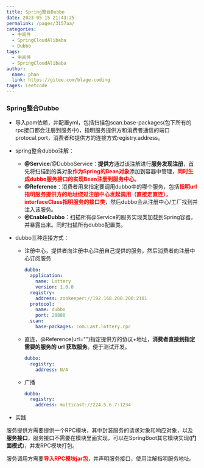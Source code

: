 ```yaml
---
title: Spring整合Dubbo
date: 2023-05-15 21:43:25
permalink: /pages/3157aa/
categories: 
  - 中间件
  - SpringCloudAlibaba
  - Dubbo
tags: 
  - 中间件
  - SpringCloudAlibaba
author: 
  name: phan
  link: https://gitee.com/blage-coding
tages: Leetcode
---
```

### Spring整合Dubbo

- 导入pom依赖，并配置yml，包括扫描包scan.base-packages(包下所有的rpc接口都会注册到服务中)，指明服务提供方和消费者通信的端口protocal.port，消费者和提供方的连接方式registry.address。

- spring整合dubbo注解：

  - **@Service**/@DubboService：**提供方**通过该注解进行**服务发现注册**，首先将扫描到的类对象<font color="red">**作为Spring的Bean对象**</font>添加到容器中管理，<font color="red">**同时生成dubbo服务接口的实现Bean注册到服务中心**</font>。
  - **@Reference**：消费者用来指定要调用dubbo中的哪个服务，包括<font color='red'>**指明url指明服务提供方的地址绕过注册中心发起调用（直接走直连），interfaceClass指明服务的接口类**</font>，然后dubbo会从注册中心/工厂找到并注入该服务。
  - **@EnableDubbo**：扫描所有@Service的服务实现类加载到Spring容器，并暴露出来。同时扫描所有dubbo配置类。

- dubbo三种连接方式：

  - 注册中心，提供者向注册中心注册自己提供的服务，然后消费者向注册中心订阅服务

    ```yml
    dubbo:
      application:
        name: Lottery
        version: 1.0.0
      registry:
        address: zookeeper://192.168.200.200:2181
      protocol:
        name: dubbo
        port: 20880
      scan:
        base-packages: com.Last.lottery.rpc
    ```

  - 直连，@Reference(url="")指定提供方的协议+地址，**消费者直接到指定需要的服务的 url 获取服务**。便于测试开发。

    ```yml
    dubbo:
      registry:
        address: N/A
    ```

  - 广播

    ```yml
    dubbo:
      registry:
        address: multicast://224.5.6.7:1234
    ```

- 实践

服务提供方需要提供一个RPC模块，其中封装服务的请求对象和响应对象，以及**服务接口**，服务接口不需要在模块里面实现，可以在SpringBoot其它模块实现(**门面模式**)，并发RPC模块打包。

服务调用方需要<font color="red">**导入RPC模块jar包**</font>，并声明服务接口，使用注解指明服务地址。